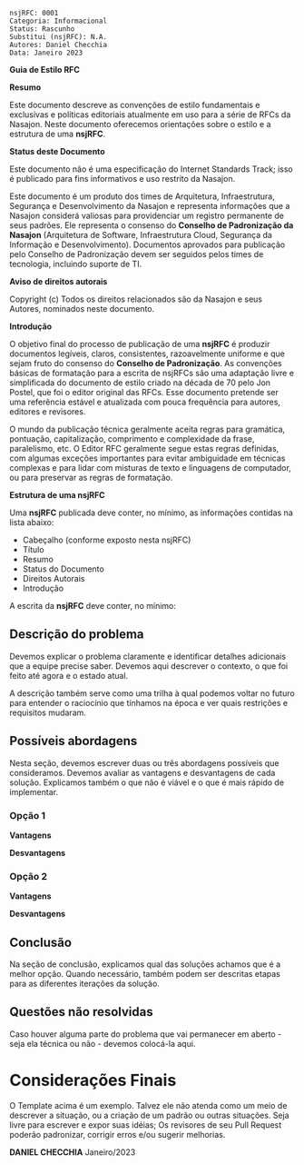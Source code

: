 

```
nsjRFC: 0001
Categoria: Informacional
Status: Rascunho
Substitui (nsjRFC): N.A.
Autores: Daniel Checchia
Data: Janeiro 2023
```

**Guia de Estilo RFC**

**Resumo**

Este documento descreve as convenções de estilo fundamentais e exclusivas e políticas editoriais atualmente em uso para a série de RFCs da Nasajon. Neste documento oferecemos orientações sobre o estilo e a estrutura de uma **nsjRFC**.

**Status deste Documento**

Este documento não é uma especificação do Internet Standards Track; isso é publicado para fins informativos e uso restrito da Nasajon.

Este documento é um produto dos times de Arquitetura, Infraestrutura, Segurança e Desenvolvimento da Nasajon e representa informações que a Nasajon considerá valiosas para providenciar um registro permanente de seus padrões. Ele representa o consenso do **Conselho de Padronização da Nasajon** (Arquitetura de Software, Infraestrutura Cloud, Segurança da Informação e Desenvolvimento). Documentos aprovados para publicação pelo Conselho de Padronização devem ser seguidos pelos times de tecnologia, incluindo suporte de TI.

**Aviso de direitos autorais**

Copyright (c) Todos os direitos relacionados são da Nasajon e seus Autores, nominados neste documento.

**Introdução**

O objetivo final do processo de publicação de uma **nsjRFC** é produzir documentos legíveis, claros, consistentes, razoavelmente uniforme e que sejam fruto do consenso do **Conselho de Padronização**.  As convenções básicas de formatação para a escrita de nsjRFCs são uma adaptação livre e simplificada do documento de estilo criado na década de 70 pelo Jon Postel, que foi o editor original das RFCs. Esse documento pretende ser uma referência estável e atualizada com pouca frequência para autores, editores e revisores.

O mundo da publicação técnica geralmente aceita regras para gramática, pontuação, capitalização, comprimento e complexidade da frase, paralelismo, etc. O Editor RFC geralmente segue estas regras definidas, com algumas exceções importantes para evitar ambiguidade em técnicas complexas e para lidar com misturas de texto e linguagens de computador, ou para preservar as regras de formatação.

**Estrutura de uma nsjRFC**

Uma **nsjRFC** publicada deve conter, no mínimo, as informações contidas na lista abaixo:

 - Cabeçalho (conforme exposto nesta nsjRFC)
 - Título
 - Resumo
 - Status do Documento
 - Direitos Autorais
 - Introdução

A escrita da **nsjRFC** deve conter, no mínimo:

## Descrição do problema

Devemos explicar o problema claramente e identificar detalhes adicionais que a equipe precise saber. Devemos aqui descrever o contexto, o que foi feito até agora e o estado atual.

A descrição também serve como uma trilha à qual podemos voltar no futuro para entender o raciocínio que tínhamos na época e ver quais restrições e requisitos mudaram.

## Possíveis abordagens

Nesta seção, devemos escrever duas ou três abordagens possíveis que consideramos. Devemos avaliar as vantagens e desvantagens de cada solução. Explicamos também o que não é viável e o que é mais rápido de implementar.

### Opção 1

**Vantagens**

**Desvantagens**

### Opção 2

**Vantagens**

**Desvantagens**

## Conclusão

Na seção de conclusão, explicamos qual das soluções achamos que é a melhor opção. Quando necessário, também podem ser descritas etapas para as diferentes iterações da solução.

## Questões não resolvidas

Caso houver alguma parte do problema que vai permanecer em aberto - seja ela técnica ou não - devemos colocá-la aqui.

# Considerações Finais
O Template acima é um exemplo. Talvez ele não atenda como um meio de descrever a situação, ou a criação de um padrão ou outras situações. Seja livre para escrever e expor suas idéias; Os revisores de seu Pull Request poderão padronizar, corrigir erros e/ou sugerir melhorias.


**DANIEL CHECCHIA**
Janeiro/2023
